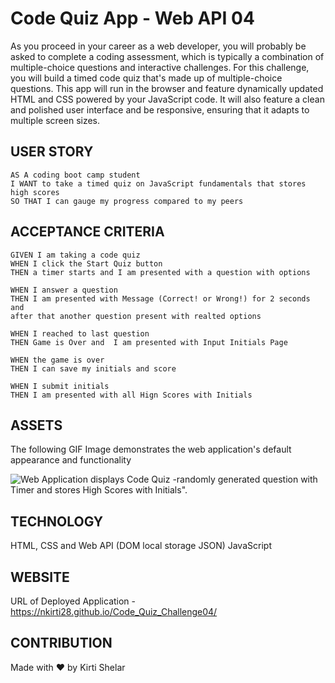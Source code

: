 # Code Quiz App - Web API 04

As you proceed in your career as a web developer, you will probably be asked to complete a coding assessment, which is typically a combination of multiple-choice questions and interactive challenges. For this challenge, you will build a timed code quiz that's made up of multiple-choice questions. This app will run in the browser and feature dynamically updated HTML and CSS powered by your JavaScript code. It will also feature a clean and polished user interface and be responsive, ensuring that it adapts to multiple screen sizes.

## USER STORY

```
AS A coding boot camp student
I WANT to take a timed quiz on JavaScript fundamentals that stores high scores
SO THAT I can gauge my progress compared to my peers

```

## ACCEPTANCE CRITERIA

```
GIVEN I am taking a code quiz
WHEN I click the Start Quiz button
THEN a timer starts and I am presented with a question with options

WHEN I answer a question
THEN I am presented with Message (Correct! or Wrong!) for 2 seconds and
after that another question present with realted options

WHEN I reached to last question
THEN Game is Over and  I am presented with Input Initials Page

WHEN the game is over
THEN I can save my initials and score

WHEN I submit initials
THEN I am presented with all Hign Scores with Initials

```

## ASSETS

The following GIF Image demonstrates the web application's default appearance and functionality

![Web Application displays Code Quiz -randomly generated question with Timer and stores High Scores with Initials".](./assets/images/Code-Quiz%20Challenge.gif)

## TECHNOLOGY

HTML, CSS and Web API (DOM local storage JSON) JavaScript

## WEBSITE

URL of Deployed Application - https://nkirti28.github.io/Code_Quiz_Challenge04/

## CONTRIBUTION

Made with ❤️ by Kirti Shelar
